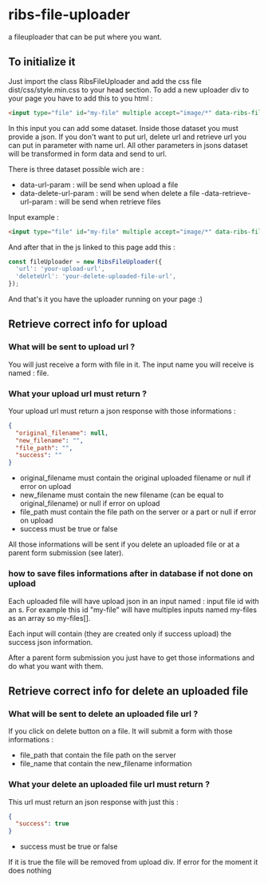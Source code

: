 # ribs-file-uploader
a fileuploader that can be put where you want.

## To initialize it

Just import the class RibsFileUploader and add the css file dist/css/style.min.css to your head section.
To add a new uploader div to your page you have to add this to you html : 

```html
<input type="file" id="my-file" multiple accept="image/*" data-ribs-fileuploader>
```

In this input you can add some dataset.
Inside those dataset you must provide a json.
If you don't want to put url, delete url and retrieve url you can put in parameter with name url.
All other parameters in jsons dataset will be transformed in form data and send to url.

There is three dataset possible wich are :
- data-url-param : will be send when upload a file
- data-delete-url-param : will be send when delete a file
-data-retrieve-url-param : will be send when retrieve files

Input example : 

```html
<input type="file" id="my-file" multiple accept="image/*" data-ribs-fileuploader data-url-param='{"url":"www.example.com/upload"}' data-delete-url-param='{"project_id":12, "user_id":15}' data-retrieve-url-param='{"project_id":12, "user_id":15}'>
```

And after that in the js linked to this page add this : 

```js
const fileUploader = new RibsFileUploader({
  'url': 'your-upload-url',
  'deleteUrl': 'your-delete-uploaded-file-url',
});
```

And that's it you have the uploader running on your page :)

## Retrieve correct info for upload
### What will be sent to upload url ?
You will just receive a form with file in it. The input name you will receive is named : file.

### What your upload url must return ?
Your upload url must return a json response with those informations :
```JSON
{
  "original_filename": null,
  "new_filename": "",
  "file_path": "",
  "success": ""
}
```
- original_filename must contain the original uploaded filename or null if error on upload
- new_filename must contain the new filename (can be equal to original_filename) or null if error on upload
- file_path must contain the file path on the server or a part or null if error on upload
- success must be true or false

All those informations will be sent if you delete an uploaded file or at a parent form submission (see later).

### how to save files informations after in database if not done on upload

Each uploaded file will have upload json in an input named : input file id with an s.
For example this id "my-file" will have multiples inputs named my-files as an array so my-files[].

Each input will contain (they are created only if success upload) the success json information.

After a parent form submission you just have to get those informations and do what you want with them.

## Retrieve correct info for delete an uploaded file

### What will be sent to delete an uploaded file url ?
If you click on delete button on a file.
It will submit a form with those informations : 
- file_path that contain the file path on the server
- file_name that contain the new_filename information

### What your delete an uploaded file url must return ?
This url must return an json response with just this : 
```JSON
{
  "success": true
}
```
- success must be true or false

If it is true the file will be removed from upload div.
If error for the moment it does nothing 
